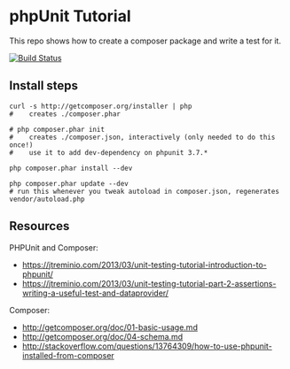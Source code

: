 # phpUnit Tutorial

This repo shows how to create a composer package and write a test for it.

[![Build Status](https://travis-ci.org/dergachev/phpunit-tutorial.png)](https://travis-ci.org/dergachev/phpunit-tutorial)


## Install steps

```
curl -s http://getcomposer.org/installer | php
#    creates ./composer.phar

# php composer.phar init  
#    creates ./composer.json, interactively (only needed to do this once!)
#    use it to add dev-dependency on phpunit 3.7.*

php composer.phar install --dev

php composer.phar update --dev
# run this whenever you tweak autoload in composer.json, regenerates vendor/autoload.php
```

## Resources

PHPUnit and Composer:

* https://jtreminio.com/2013/03/unit-testing-tutorial-introduction-to-phpunit/
* https://jtreminio.com/2013/03/unit-testing-tutorial-part-2-assertions-writing-a-useful-test-and-dataprovider/

Composer:

* http://getcomposer.org/doc/01-basic-usage.md
* http://getcomposer.org/doc/04-schema.md
* http://stackoverflow.com/questions/13764309/how-to-use-phpunit-installed-from-composer

